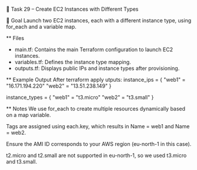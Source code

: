 📁 Task 29 – Create EC2 Instances with Different Types

📌 Goal
Launch two EC2 instances, each with a different instance type, using for_each and a variable map.

** Files
* main.tf: Contains the main Terraform configuration to launch EC2 instances.
* variables.tf: Defines the instance type mapping.
* outputs.tf: Displays public IPs and instance types after provisioning.


** Example Output After terraform apply
utputs:
instance_ips = {
  "web1" = "16.171.194.220"
  "web2" = "13.51.238.149"
}

instance_types = {
  "web1" = "t3.micro"
  "web2" = "t3.small"
}


** Notes
We use for_each to create multiple resources dynamically based on a map variable.

Tags are assigned using each.key, which results in Name = web1 and Name = web2.

Ensure the AMI ID corresponds to your AWS region (eu-north-1 in this case).

t2.micro and t2.small are not supported in eu-north-1, so we used t3.micro and t3.small.


